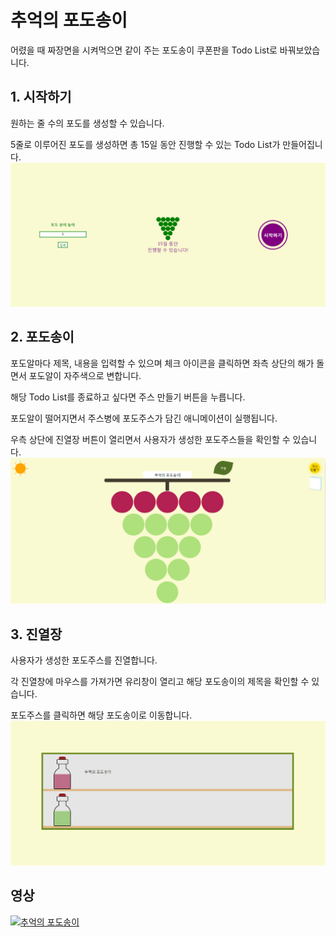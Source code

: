 # 추억의 포도송이

어렸을 때 짜장면을 시켜먹으면 같이 주는 포도송이 쿠폰판을 Todo List로 바꿔보았습니다.

## 1. 시작하기
원하는 줄 수의 포도를 생성할 수 있습니다. 

5줄로 이루어진 포도를 생성하면 총 15일 동안 진행할 수 있는 Todo List가 만들어집니다.
![alt text](https://github.com/SimEunJu/reactGrapes/blob/master/mainpage.png "시작하기")

## 2. 포도송이
포도알마다 제목, 내용을 입력할 수 있으며 체크 아이콘을 클릭하면 좌측 상단의 해가 돌면서 포도알이 자주색으로 변합니다.

해당 Todo List를 종료하고 싶다면 주스 만들기 버튼을 누릅니다.

포도알이 떨어지면서 주스병에 포도주스가 담긴 애니메이션이 실행됩니다.

우측 상단에 진열장 버튼이 열리면서 사용자가 생성한 포도주스들을 확인할 수 있습니다.
![alt text](https://github.com/SimEunJu/reactGrapes/blob/master/grapes.png "포도송이")

## 3. 진열장
사용자가 생성한 포도주스를 진열합니다.

각 진열창에 마우스를 가져가면 유리창이 열리고 해당 포도송이의 제목을 확인할 수 있습니다.

포도주스를 클릭하면 해당 포도송이로 이동합니다.
![alt text](https://github.com/SimEunJu/reactGrapes/blob/master/showcase.png "진열장")

## 영상
[![추억의 포도송이](http://img.youtube.com/vi/Qf9QldrTek4/0.jpg)](https://www.youtube.com/watch?v=Qf9QldrTek4)

